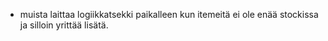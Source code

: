 <!-- - ostoskorin pitää olla skrollattava -->
<!-- - ratkaise mobiilissa pitkien nimien rivittyminen kontrollien kanssa ostoskorissa (probs %-leveydet ja flex) -->
<!-- - menu ja cart -painikkeiden pitää ottaa toisensa huomioon, myöskin headerView pitää uudelleennimetä cartbuttonViewksi, sitä kun se on atm -->

- muista laittaa logiikkatsekki paikalleen kun itemeitä ei ole enää stockissa ja silloin yrittää lisätä.
